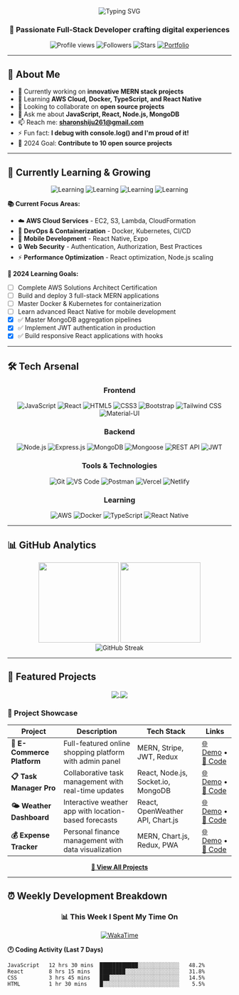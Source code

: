 <div align="center">
  <img src="https://readme-typing-svg.herokuapp.com?font=Fira+Code&pause=1000&color=2196F3&center=true&vCenter=true&width=500&lines=Hi+%F0%9F%91%8B%2C+I'm+Sharon+Shiju;MERN+Stack+Developer;Full-Stack+Web+Developer;Always+Learning+%26+Building!" alt="Typing SVG" />
</div>

<h3 align="center">🚀 Passionate Full-Stack Developer crafting digital experiences</h3>

<p align="center">
  <img src="https://komarev.com/ghpvc/?username=sharonshiju5&label=Profile%20views&color=0e75b6&style=flat" alt="Profile views" />
  <img src="https://img.shields.io/github/followers/sharonshiju5?label=Followers&style=social" alt="Followers" />
  <img src="https://img.shields.io/github/stars/sharonshiju5?label=Total%20Stars&style=social" alt="Stars" />
  <a href="https://sharonshiju.dev"><img src="https://img.shields.io/badge/Portfolio-Visit-FF5722?style=flat&logo=google-chrome" alt="Portfolio" /></a>
</p>

---

## 🎯 About Me

- 🔭 Currently working on **innovative MERN stack projects**
- 🌱 Learning **AWS Cloud, Docker, TypeScript, and React Native**
- 👯 Looking to collaborate on **open source projects**
- 💬 Ask me about **JavaScript, React, Node.js, MongoDB**
- 📫 Reach me: **sharonshiju261@gmail.com**
- ⚡ Fun fact: **I debug with console.log() and I'm proud of it!**
- 🎯 2024 Goal: **Contribute to 10 open source projects**

---

## 🌱 Currently Learning & Growing

<div align="center">

![Learning](https://img.shields.io/badge/Learning-AWS%20Cloud-orange?style=for-the-badge&logo=amazon-aws)
![Learning](https://img.shields.io/badge/Learning-Docker-blue?style=for-the-badge&logo=docker)
![Learning](https://img.shields.io/badge/Learning-TypeScript-blue?style=for-the-badge&logo=typescript)
![Learning](https://img.shields.io/badge/Learning-React%20Native-61DAFB?style=for-the-badge&logo=react)

</div>

**📚 Current Focus Areas:**
- ☁️ **AWS Cloud Services** - EC2, S3, Lambda, CloudFormation
- 🐳 **DevOps & Containerization** - Docker, Kubernetes, CI/CD
- 📱 **Mobile Development** - React Native, Expo
- 🔒 **Web Security** - Authentication, Authorization, Best Practices
- ⚡ **Performance Optimization** - React optimization, Node.js scaling

**🎯 2024 Learning Goals:**
- [ ] Complete AWS Solutions Architect Certification
- [ ] Build and deploy 3 full-stack MERN applications  
- [ ] Master Docker & Kubernetes for containerization
- [ ] Learn advanced React Native for mobile development
- [x] ✅ Master MongoDB aggregation pipelines
- [x] ✅ Implement JWT authentication in production
- [x] ✅ Build responsive React applications with hooks

---

## 🛠️ Tech Arsenal

<div align="center">

### Frontend
![JavaScript](https://img.shields.io/badge/JavaScript-F7DF1E?style=for-the-badge&logo=javascript&logoColor=black)
![React](https://img.shields.io/badge/React-20232A?style=for-the-badge&logo=react&logoColor=61DAFB)
![HTML5](https://img.shields.io/badge/HTML5-E34F26?style=for-the-badge&logo=html5&logoColor=white)
![CSS3](https://img.shields.io/badge/CSS3-1572B6?style=for-the-badge&logo=css3&logoColor=white)
![Bootstrap](https://img.shields.io/badge/Bootstrap-563D7C?style=for-the-badge&logo=bootstrap&logoColor=white)
![Tailwind CSS](https://img.shields.io/badge/Tailwind_CSS-38B2AC?style=for-the-badge&logo=tailwind-css&logoColor=white)
![Material-UI](https://img.shields.io/badge/Material--UI-0081CB?style=for-the-badge&logo=material-ui&logoColor=white)

### Backend
![Node.js](https://img.shields.io/badge/Node.js-43853D?style=for-the-badge&logo=node.js&logoColor=white)
![Express.js](https://img.shields.io/badge/Express.js-404D59?style=for-the-badge)
![MongoDB](https://img.shields.io/badge/MongoDB-4EA94B?style=for-the-badge&logo=mongodb&logoColor=white)
![Mongoose](https://img.shields.io/badge/Mongoose-880000?style=for-the-badge&logo=mongoose&logoColor=white)
![REST API](https://img.shields.io/badge/REST-02569B?style=for-the-badge&logo=rest&logoColor=white)
![JWT](https://img.shields.io/badge/JWT-black?style=for-the-badge&logo=JSON%20web%20tokens)

### Tools & Technologies
![Git](https://img.shields.io/badge/Git-F05032?style=for-the-badge&logo=git&logoColor=white)
![VS Code](https://img.shields.io/badge/VS%20Code-007ACC?style=for-the-badge&logo=visual-studio-code&logoColor=white)
![Postman](https://img.shields.io/badge/Postman-FF6C37?style=for-the-badge&logo=postman&logoColor=white)
![Vercel](https://img.shields.io/badge/Vercel-000000?style=for-the-badge&logo=vercel&logoColor=white)
![Netlify](https://img.shields.io/badge/Netlify-00C7B7?style=for-the-badge&logo=netlify&logoColor=white)

### Learning
![AWS](https://img.shields.io/badge/AWS-232F3E?style=for-the-badge&logo=amazon-aws&logoColor=white)
![Docker](https://img.shields.io/badge/Docker-2496ED?style=for-the-badge&logo=docker&logoColor=white)
![TypeScript](https://img.shields.io/badge/TypeScript-007ACC?style=for-the-badge&logo=typescript&logoColor=white)
![React Native](https://img.shields.io/badge/React_Native-20232A?style=for-the-badge&logo=react&logoColor=61DAFB)

</div>

---

## 📊 GitHub Analytics

<div align="center">
  <img height="180em" src="https://github-readme-stats.vercel.app/api?username=sharonshiju5&show_icons=true&theme=tokyonight&include_all_commits=true&count_private=true"/>
  <img height="180em" src="https://github-readme-stats.vercel.app/api/top-langs/?username=sharonshiju5&layout=compact&langs_count=8&theme=tokyonight"/>
</div>

<div align="center">
  <img src="https://github-readme-streak-stats.herokuapp.com/?user=sharonshiju5&theme=tokyonight" alt="GitHub Streak" />
</div>

---

## 🎯 Featured Projects

<div align="center">

<a href="https://github.com/sharonshiju5/ecommerce-mern">
  <img align="center" src="https://github-readme-stats.vercel.app/api/pin/?username=sharonshiju5&repo=ecommerce-mern&theme=tokyonight" />
</a>
<a href="https://github.com/sharonshiju5/task-manager-app">
  <img align="center" src="https://github-readme-stats.vercel.app/api/pin/?username=sharonshiju5&repo=task-manager-app&theme=tokyonight" />
</a>

</div>

### 💼 Project Showcase

| Project | Description | Tech Stack | Links |
|---------|-------------|------------|--------|
| **🛒 E-Commerce Platform** | Full-featured online shopping platform with admin panel | MERN, Stripe, JWT, Redux | [🌐 Demo](https://demo-link.com) • [📁 Code](https://github.com/sharonshiju5/ecommerce-mern) |
| **📋 Task Manager Pro** | Collaborative task management with real-time updates | React, Node.js, Socket.io, MongoDB | [🌐 Demo](https://demo-link.com) • [📁 Code](https://github.com/sharonshiju5/task-manager) |
| **🌤️ Weather Dashboard** | Interactive weather app with location-based forecasts | React, OpenWeather API, Chart.js | [🌐 Demo](https://demo-link.com) • [📁 Code](https://github.com/sharonshiju5/weather-app) |
| **💰 Expense Tracker** | Personal finance management with data visualization | MERN, Chart.js, Redux, PWA | [🌐 Demo](https://demo-link.com) • [📁 Code](https://github.com/sharonshiju5/expense-tracker) |

<div align="center">
  
**[📂 View All Projects](https://github.com/sharonshiju5?tab=repositories)**

</div>

---

## ⏰ Weekly Development Breakdown

<div align="center">

### 📊 This Week I Spent My Time On

[![WakaTime](https://github-readme-stats.vercel.app/api/wakatime?username=sharonshiju5&theme=tokyonight)](https://wakatime.com/@sharonshiju5)

</div>

**🕐 Coding Activity (Last 7 Days)**

```text
JavaScript   12 hrs 30 mins  ████████████░░░░░░░░░░░░░   48.2%
React        8 hrs 15 mins   ████████░░░░░░░░░░░░░░░░░   31.8%
CSS          3 hrs 45 mins   ███░░░░░░░░░░░░░░░░░░░░░░   14.5%
HTML         1 hr 30 mins    █░░░░░░░░░░░░░░░░░░░░░░░░    5.5%

